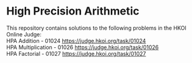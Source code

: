 # High Precision Arithmetic
This repository contains solutions to the following problems in the HKOI Online Judge:<br>
HPA Addition - 01024 https://judge.hkoi.org/task/01024<br>
HPA Multiplication - 01026 https://judge.hkoi.org/task/01026<br>
HPA Factorial - 01027 https://judge.hkoi.org/task/01027<br>
